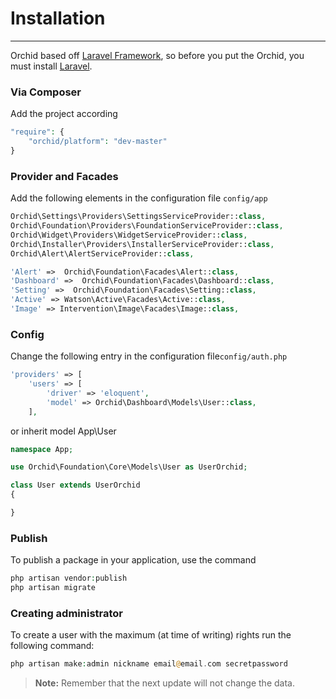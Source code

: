 # Installation 
----------

Orchid based off [Laravel Framework](http://laravel.com), so before you put the Orchid, you must install [Laravel](http://laravel.com).


### Via Composer

Add the project according
```php
"require": {
    "orchid/platform": "dev-master"
}
```

###  Provider and Facades


Add the following elements in the configuration file `config/app`
```php
Orchid\Settings\Providers\SettingsServiceProvider::class,
Orchid\Foundation\Providers\FoundationServiceProvider::class,
Orchid\Widget\Providers\WidgetServiceProvider::class,
Orchid\Installer\Providers\InstallerServiceProvider::class,
Orchid\Alert\AlertServiceProvider::class,
```

```php
'Alert' =>  Orchid\Foundation\Facades\Alert::class,
'Dashboard' =>  Orchid\Foundation\Facades\Dashboard::class,
'Setting' =>  Orchid\Foundation\Facades\Setting::class,
'Active' => Watson\Active\Facades\Active::class,
'Image' => Intervention\Image\Facades\Image::class,
```


### Config

Change the following entry in the configuration file`config/auth.php`

```php
'providers' => [
    'users' => [
        'driver' => 'eloquent',
        'model' => Orchid\Dashboard\Models\User::class,
    ],
```

or inherit model App\User

```php
namespace App;

use Orchid\Foundation\Core\Models\User as UserOrchid;

class User extends UserOrchid
{

}

```


### Publish

To publish a package in your application, use the command
```php
php artisan vendor:publish
php artisan migrate
```


### Creating administrator


To create a user with the maximum (at time of writing) rights
run the following command:


```php
php artisan make:admin nickname email@email.com secretpassword
```

> **Note:** Remember that the next update will not change the data.
